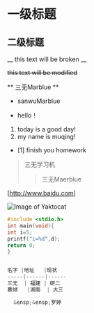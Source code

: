 # 一级标题  
 ## 二级标题  
 __ this text will be broken __  
 
 ~~this text will be modified~~  
 
 ** 三无Marblue **   
 * sanwuMarblue  
 - hello！    
 1. today is a good day!  
 2. my name is muqing!  
 - [1] finish you homework  
> 三无学习机 
>> 三无Maerblue    
 
 [http://www.baidu.com]
 
 ![Image of Yaktocat](https://octodex.github.com/images/yaktocat.png)
 
 ```c
 #include <stdio.h>
 int main(void){
 int i=5;
 printf("i=%d",d);
 return 0;
 }
 

名字 |地址   |现状  
-----|------|------
三无  | 福建 | 研二 
慕倾   |湖南  | 大三 

  &ensp;&ensp;罗婷

